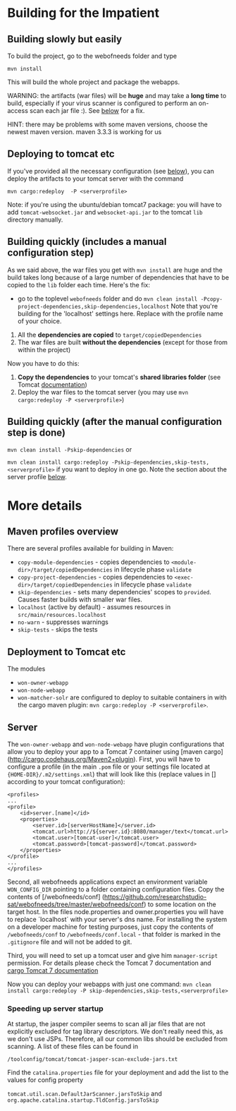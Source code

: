# Building for the Impatient
## Building slowly but easily
To build the project, go to the webofneeds folder and type

`mvn install`

This will build the whole project and package the webapps.

WARNING: the artifacts (war files) will be **huge** and may take a **long time** to build, especially if your virus scanner is configured to perform an on-access scan each jar file :). See [below](Building-with-Maven#building-quickly-includes-a-manual-configuration-step) for a fix.

HINT: there may be problems with some maven versions, choose the newest maven version. maven 3.3.3 is working for us

## Deploying to tomcat etc
If you've provided all the necessary configuration (see [below](Building-With-Maven#server)), you can deploy the artifacts to your tomcat server with the command

`mvn cargo:redeploy  -P <serverprofile>`

Note: if you're using the ubuntu/debian tomcat7 package: you will have to add `tomcat-websocket.jar` and `websocket-api.jar` to the tomcat `lib` directory manually.

## Building quickly (includes a manual configuration step)
As we said above, the war files you get with `mvn install` are huge and the build takes long because of a large number of dependencies that have to be copied to the `lib` folder each time. Here's the fix:
* go to the toplevel `webofneeds` folder and do
`mvn clean install -Pcopy-project-dependencies,skip-dependencies,localhost`
Note that you're building for the 'localhost' settings here. Replace with the profile name of your choice.


1. All the **dependencies are copied** to `target/copiedDependencies`
2. The war files are built **without the dependencies** (except for those from within the project)

Now you have to do this:

1. **Copy the dependencies** to your tomcat's **shared libraries folder** (see Tomcat [documentation](http://tomcat.apache.org/tomcat-6.0-doc/appdev/deployment.html#Shared_Library_Files))
2. Deploy the war files to the tomcat server (you may use `mvn cargo:redeploy -P <serverprofile>`)

## Building quickly (after the manual configuration step is done)

`mvn clean install -Pskip-dependencies` or

`mvn clean install cargo:redeploy -Pskip-dependencies,skip-tests,<serverprofile>` if you want to deploy in one go. Note the section about the server profile [below](Building-With-Maven#server).

# More details
## Maven profiles overview
There are several profiles available for building in Maven:
* `copy-module-dependencies` - copies dependencies to `<module-dir>/target/copiedDependencies` in lifecycle phase `validate`
* `copy-project-dependencies` - copies dependencies to `<exec-dir>/target/copiedDependencies` in lifecycle phase `validate`
* `skip-dependencies` - sets many dependencies' scopes to `provided`. Causes faster builds with smaller war files.
* `localhost` (active by default) - assumes resources in `src/main/resources.localhost`
* `no-warn` - suppresses warnings
* `skip-tests` - skips the tests

## Deployment to Tomcat etc
The modules
* `won-owner-webapp`
* `won-node-webapp`
* `won-matcher-solr`
are configured to deploy to suitable containers in with the cargo maven plugin: `mvn cargo:redeploy -P <serverprofile>`.

## Server

The `won-owner-webapp` and `won-node-webapp` have plugin configurations that allow you to deploy your app to a Tomcat 7 container using [maven cargo] (http://cargo.codehaus.org/Maven2+plugin). First, you will have to configure a profile (in the main `.pom` file or your settings file located at `{HOME-DIR}/.m2/settings.xml`) that will look like this (replace values in [] according to your tomcat configuration):

    <profiles>
    ...
    <profile>
    	<id>server.[name]</id>
    	<properties>
    		<server.id>[serverHostName]</server.id>
    		<tomcat.url>http://${server.id}:8080/manager/text</tomcat.url>
    		<tomcat.user>[tomcat-user]</tomcat.user>
    		<tomcat.password>[tomcat-password]</tomcat.password>
    	</properties>
    </profile>
    ...
    </profiles>

Second, all webofneeds applications expect an environment variable `WON_CONFIG_DIR` pointing to a folder containing configuration files. Copy the contents of [/webofneeds/conf] (https://github.com/researchstudio-sat/webofneeds/tree/master/webofneeds/conf) to some location on the target host. In the files node.properties and owner.properties you will have to replace ´localhost´ with your server's dns name. For installing the system on a developer machine for testing purposes, just copy the contents of `/webofneeds/conf` to `/webofneeds/conf.local` - that folder is marked in the `.gitignore` file and will not be added to git.

Third, you will need to set up a tomcat user and give him `manager-script` permission. For details please check the Tomcat 7 documentation and [cargo Tomcat 7 documentation](http://cargo.codehaus.org/Tomcat+7.x)

Now you can deploy your webapps with just one command: `mvn clean install cargo:redeploy -P skip-dependencies,skip-tests,<serverprofile>`

### Speeding up server startup
At startup, the jasper compiler seems to scan all jar files that are not explicitly excluded for tag library descriptors. We don't really need this, as we don't use JSPs. Therefore, all our common libs should be excluded from scanning. A list of these files can be found in
```
/toolconfig/tomcat/tomcat-jasper-scan-exclude-jars.txt
```
Find the `catalina.properties` file for your deployment and add the list to the values for config property

`tomcat.util.scan.DefaultJarScanner.jarsToSkip`
and
`org.apache.catalina.startup.TldConfig.jarsToSkip`